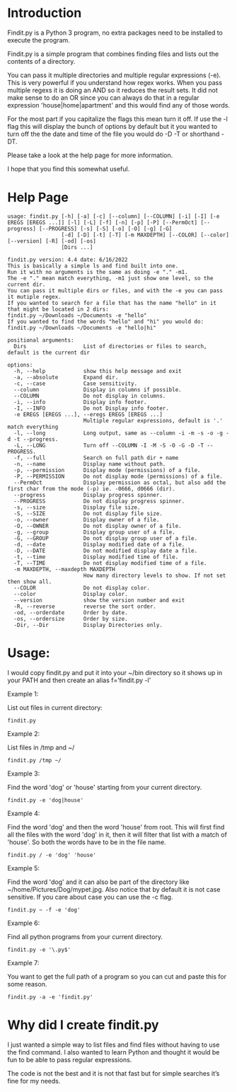 # Introduction  
Findit.py is a Python 3 program, no extra packages need to be installed to execute the program.

Findit.py is a simple program that combines finding files and lists out the contents of a directory.

You can pass it multiple directories and multiple regular expressions (-e).  This is very powerful if you understand how regex works.  When you pass multiple regexs it is doing an AND so it reduces the result sets. It did not make sense to do an OR since you can always do that in a regular expression 'house|home|apartment' and this would find any of those words.

For the most part if you capitalize the flags this mean turn it off.  If use the -l flag this will display the bunch of options by default but it you wanted to turn off the the date and time of the file you would do -D -T or shorthand -DT.

Please take a look at the help page for more information.

I hope that you find this somewhat useful.

# Help Page
```
usage: findit.py [-h] [-a] [-c] [--column] [--COLUMN] [-i] [-I] [-e EREGS [EREGS ...]] [-l] [-L] [-f] [-n] [-p] [-P] [--PermOct] [--progress] [--PROGRESS] [-s] [-S] [-o] [-O] [-g] [-G]
                 [-d] [-D] [-t] [-T] [-m MAXDEPTH] [--COLOR] [--color] [--version] [-R] [-od] [-os]
                 [Dirs ...]

findit.py version: 4.4 date: 6/16/2022
This is basically a simple ls and find built into one.
Run it with no arguments is the same as doing -e "." -m1.
The -e "." mean match everything, -m1 just show one level, so the current dir.
You can pass it multiple dirs or files, and with the -e you can pass it mutiple regex.
If you wanted to search for a file that has the name "hello" in it that might be located in 2 dirs:
findit.py ~/Downloads ~/Documents -e "hello"
If you wanted to find the words "hello" and "hi" you would do:
findit.py ~/Downloads ~/Documents -e "hello|hi"

positional arguments:
  Dirs                  List of directories or files to search, default is the current dir

options:
  -h, --help            show this help message and exit
  -a, --absolute        Expand dir.
  -c, --case            Case sensitivity.
  --column              Display in columns if possible.
  --COLUMN              Do not display in columns.
  -i, --info            Display info footer.
  -I, --INFO            Do not Display info footer.
  -e EREGS [EREGS ...], --eregs EREGS [EREGS ...]
                        Multiple regular expressions, default is '.' match everything
  -l, --long            Long output, same as --column -i -m -s -o -g -d -t --progress.
  -L, --LONG            Turn off --COLUMN -I -M -S -O -G -D -T --PROGRESS.
  -f, --full            Search on full path dir + name
  -n, --name            Display name without path.
  -p, --permission      Display mode (permissions) of a file.
  -P, --PERMISSION      Do not display mode (permissions) of a file.
  --PermOct             Display permission as octal, but also add the first char from the mode (-p) ie. -0666, d0666 (dir).
  --progress            Display progress spinner.
  --PROGRESS            Do not display progress spinner.
  -s, --size            Display file size.
  -S, --SIZE            Do not display file size.
  -o, --owner           Display owner of a file.
  -O, --OWNER           Do not display owner of a file.
  -g, --group           Display group user of a file.
  -G, --GROUP           Do not display group user of a file.
  -d, --date            Display modified date of a file.
  -D, --DATE            Do not modified display date a file.
  -t, --time            Display modified time of file.
  -T, --TIME            Do not display modified time of a file.
  -m MAXDEPTH, --maxdepth MAXDEPTH
                        How many directory levels to show. If not set then show all.
  --COLOR               Do not display color.
  --color               Display color.
  --version             show the version number and exit
  -R, --reverse         reverse the sort order.
  -od, --orderdate      Order by date.
  -os, --ordersize      Order by size.
  -Dir, --Dir           Display Directories only.
```



# Usage:

I would copy findit.py and put it into your ~/bin directory so it shows up in your PATH and then create an alias f=’findit.py -l’

Example 1:

List out files in current directory:
```
findit.py
```

Example 2: 

List files in /tmp and ~/
```
findit.py /tmp ~/
```

Example 3:

Find the word 'dog' or 'house' starting from your current directory.
```
findit.py -e 'dog|house'
```

Example 4:

Find the word 'dog' and then the word 'house' from root.  This will first find all the files with the word 'dog' in it, then it will filter that list with a match of 'house'.  So both the words have to be in the file name.
```
findit.py / -e 'dog' 'house'
```

Example 5:

Find the word 'dog' and it can also be part of the directory like ~/home/Pictures/Dog/mypet.jpg.  Also notice that by default it is not case sensitive.  If you care about case you can use the -c flag.
```
findit.py ~ -f -e 'dog'
```

Example 6:

Find all python programs from your current directory.
```
findit.py -e '\.py$'
```

Example 7:

You want to get the full path of a program so you can cut and paste this for some reason.
```
findit.py -a -e 'findit.py'
```

# Why did I create findit.py
I just wanted a simple way to list files and find files without having to use the find command.  I also wanted to learn Python and thought it would be fun to be able to pass regular expressions.

The code is not the best and it is not that fast but for simple searches it’s fine for my needs.

